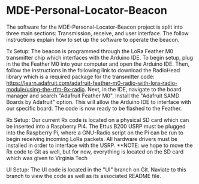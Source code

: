 # MDE-Personal-Locator-Beacon
The software for the MDE-Personal-Locator-Beacon project is split into three main sections: Transmission, receive, and user interface. The follow instructions explain how to set up the software to operate the beacon.

Tx Setup:
The beacon is programmed through the LoRa Feather M0 transmitter chip which interfaces with the Arduino IDE. To begin setup, plug in the the Feather M0 into your computer and open the Arduino IDE. Then, follow the instructions in the following link to download the RadioHead library which is a required package for the transmitter code: https://learn.adafruit.com/adafruit-feather-m0-radio-with-lora-radio-module/using-the-rfm-9x-radio. Next, in the IDE, navigate to the board manager and search "Adafruit Feather M0". Install the "Adafruit SAMD Boards by Adafruit" option. This will allow the Arduino IDE to interface with our specific board. The code is now ready to be flashed to the Feather.

Rx Setup:
Our current Rx code is located on a physical SD card which can be inserted into a Raspberry Pi4. The Ettus B200 USRP must be plugged into the Raspberry Pi, where a GNU-Radio script on the Pi can be run to begin receiving incoming LoRa packets. All hardware drivers must be installed in order to interface with the USRP.
**NOTE: we hope to move the Rx code to Git as well, but for now, everything is located on the SD card which was given to Virginia Tech

UI Setup:
The UI code is located in the "UI" branch on Git. Naviate to this branch to view the code as well as its associated README file.

